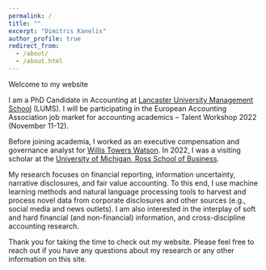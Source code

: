 ```yaml
---
permalink: /
title: ""
excerpt: "Dimitris Kanelis"
author_profile: true
redirect_from: 
  - /about/
  - /about.html
---
```


Welcome to my website

I am a PhD Candidate in Accounting at [Lancaster University Management School](https://www.research.lancs.ac.uk/portal/en/people/dimitrios-kanelis(e1651f58-d73a-4104-b5b9-6a3cd51817ff).html) (LUMS). I will be participating in the European Accounting Association job market for accounting academics – Talent Workshop 2022 (November 11-12).

Before joining academia, I worked as an executive compensation and governance analyst for [Willis Towers Watson](https://www.wtwco.com/en-GB/Solutions/executive-compensation). In 2022, I was a visiting scholar at the [University of Michigan, Ross School of Business](https://michiganross.umich.edu/faculty-research/areas-of-study/accounting).

My research focuses on financial reporting, information uncertainty, narrative disclosures, and fair value accounting. To this end, I use machine learning methods and natural language processing tools to harvest and process novel data from corporate disclosures and other sources (e.g., social media and news outlets). I am also interested in the interplay of soft and hard financial (and non-financial) information, and cross-discipline accounting research.

Thank you for taking the time to check out my website. Please feel free to reach out if you have any questions about my research or any other information on this site.
